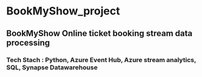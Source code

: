 # BookMyShow_project

## BookMyShow Online ticket booking stream data processing

### Tech Stach : Python, Azure Event Hub, Azure stream analytics, SQL, Synapse Datawarehouse
